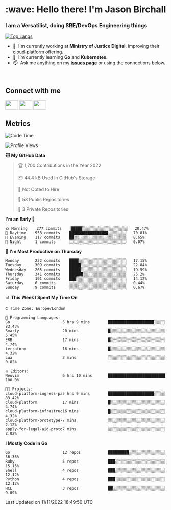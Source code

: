 <h1 align="left" id="jason-title">:wave: Hello there! I'm Jason Birchall</h1>
<h3 align="left">I am a Versatilist, doing SRE/DevOps Engineering things</h3>

[![Top Langs](https://github-readme-stats.vercel.app/api?username=jasonBirchall&show_icons=true&count_private=true&include_all_commits=true&theme=gruvbox)](https://github.com/anuraghazra/github-readme-stats)

- :office: &nbsp;I'm currently working at **Ministry of Justice Digital**, improving their [cloud-platform](https://github.com/ministryofjustice/cloud-platform) offering.
- :seedling: &nbsp;I’m currently learning **Go** and **Kubernetes**.
- :mailbox: &nbsp;Ask me anything on my **[issues page]** or using the connections below.


<br>

<h2>Connect with me</h2>
<p>
<a href="https://twitter.com/jsonBirchall" target="blank"><img align="center" src="https://cdn.jsdelivr.net/npm/simple-icons@3.0.1/icons/twitter.svg" alt="" height="30" width="40" /></a>
<a href="https://keybase.io/json0" target="blank"><img align="center" src="https://cdn.jsdelivr.net/npm/simple-icons@3.0.1/icons/keybase.svg" alt="" height="30" width="40" /></a>
<a href="https://www.reddit.com/user/kakorate" target="blank"><img align="center" src="https://cdn.jsdelivr.net/npm/simple-icons@3.0.1/icons/reddit.svg" alt="" height="30" width="40" /></a>
</p>

<h2>Metrics</h2>

<!--START_SECTION:waka-->
![Code Time](http://img.shields.io/badge/Code%20Time-833%20hrs%2026%20mins-blue)

![Profile Views](http://img.shields.io/badge/Profile%20Views-5-blue)

**🐱 My GitHub Data** 

> 🏆 1,700 Contributions in the Year 2022
 > 
> 📦 44.4 kB Used in GitHub's Storage 
 > 
> 🚫 Not Opted to Hire
 > 
> 📜 53 Public Repositories 
 > 
> 🔑 3 Private Repositories  
 > 
**I'm an Early 🐤** 

```text
🌞 Morning    277 commits    █████░░░░░░░░░░░░░░░░░░░░   20.47% 
🌆 Daytime    958 commits    █████████████████░░░░░░░░   70.81% 
🌃 Evening    117 commits    ██░░░░░░░░░░░░░░░░░░░░░░░   8.65% 
🌙 Night      1 commits      ░░░░░░░░░░░░░░░░░░░░░░░░░   0.07%

```
📅 **I'm Most Productive on Thursday** 

```text
Monday       232 commits    ████░░░░░░░░░░░░░░░░░░░░░   17.15% 
Tuesday      309 commits    █████░░░░░░░░░░░░░░░░░░░░   22.84% 
Wednesday    265 commits    █████░░░░░░░░░░░░░░░░░░░░   19.59% 
Thursday     341 commits    ██████░░░░░░░░░░░░░░░░░░░   25.2% 
Friday       191 commits    ███░░░░░░░░░░░░░░░░░░░░░░   14.12% 
Saturday     6 commits      ░░░░░░░░░░░░░░░░░░░░░░░░░   0.44% 
Sunday       9 commits      ░░░░░░░░░░░░░░░░░░░░░░░░░   0.67%

```


📊 **This Week I Spent My Time On** 

```text
⌚︎ Time Zone: Europe/London

💬 Programming Languages: 
Go                       5 hrs 9 mins        ████████████████████░░░░░   83.43% 
Smarty                   20 mins             █░░░░░░░░░░░░░░░░░░░░░░░░   5.45% 
ERB                      17 mins             █░░░░░░░░░░░░░░░░░░░░░░░░   4.74% 
terraform                16 mins             █░░░░░░░░░░░░░░░░░░░░░░░░   4.32% 
Lua                      3 mins              ░░░░░░░░░░░░░░░░░░░░░░░░░   0.82%

🔥 Editors: 
Neovim                   6 hrs 10 mins       █████████████████████████   100.0%

🐱‍💻 Projects: 
cloud-platform-ingress-pa5 hrs 9 mins        ████████████████████░░░░░   83.42% 
cloud-platform           17 mins             █░░░░░░░░░░░░░░░░░░░░░░░░   4.74% 
cloud-platform-infrastruc16 mins             █░░░░░░░░░░░░░░░░░░░░░░░░   4.32% 
cloud-platform-prototype-7 mins              ░░░░░░░░░░░░░░░░░░░░░░░░░   2.12% 
apply-for-legal-aid-proto7 mins              ░░░░░░░░░░░░░░░░░░░░░░░░░   2.02%

```

**I Mostly Code in Go** 

```text
Go                       12 repos            █████████░░░░░░░░░░░░░░░░   36.36% 
Ruby                     5 repos             ███░░░░░░░░░░░░░░░░░░░░░░   15.15% 
Shell                    4 repos             ███░░░░░░░░░░░░░░░░░░░░░░   12.12% 
Python                   4 repos             ███░░░░░░░░░░░░░░░░░░░░░░   12.12% 
HCL                      3 repos             ██░░░░░░░░░░░░░░░░░░░░░░░   9.09%

```



 Last Updated on 11/11/2022 18:49:50 UTC
<!--END_SECTION:waka-->

<!-- links -->

[issues page]: https://github.com/jasonBirchall/jasonBirchall/issues "jasonBirchall/issues"
